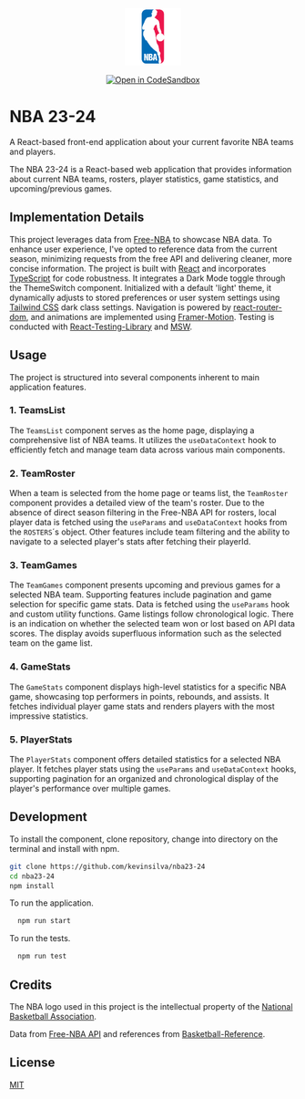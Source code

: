 <p align="center"><img src="./src/assets/nba_logo.png" width="100"></p>

<div align="center">

<a href="">[![Open in CodeSandbox](https://img.shields.io/badge/Open%20in-CodeSandbox-success?style=flat-square&logo=codesandbox)](https://codesandbox.io/p/github/kevinsilva/nba23-24/main?layout=%257B%2522sidebarPanel%2522%253A%2522EXPLORER%2522%252C%2522rootPanelGroup%2522%253A%257B%2522direction%2522%253A%2522horizontal%2522%252C%2522contentType%2522%253A%2522UNKNOWN%2522%252C%2522type%2522%253A%2522PANEL_GROUP%2522%252C%2522id%2522%253A%2522ROOT_LAYOUT%2522%252C%2522panels%2522%253A%255B%257B%2522type%2522%253A%2522PANEL_GROUP%2522%252C%2522contentType%2522%253A%2522UNKNOWN%2522%252C%2522direction%2522%253A%2522vertical%2522%252C%2522id%2522%253A%2522clqpk57nf00063b6isu5cus2i%2522%252C%2522sizes%2522%253A%255B70%252C30%255D%252C%2522panels%2522%253A%255B%257B%2522type%2522%253A%2522PANEL_GROUP%2522%252C%2522contentType%2522%253A%2522EDITOR%2522%252C%2522direction%2522%253A%2522horizontal%2522%252C%2522id%2522%253A%2522EDITOR%2522%252C%2522panels%2522%253A%255B%257B%2522type%2522%253A%2522PANEL%2522%252C%2522contentType%2522%253A%2522EDITOR%2522%252C%2522id%2522%253A%2522clqpk57ne00023b6i3scrm69c%2522%257D%255D%257D%252C%257B%2522type%2522%253A%2522PANEL_GROUP%2522%252C%2522contentType%2522%253A%2522SHELLS%2522%252C%2522direction%2522%253A%2522horizontal%2522%252C%2522id%2522%253A%2522SHELLS%2522%252C%2522panels%2522%253A%255B%257B%2522type%2522%253A%2522PANEL%2522%252C%2522contentType%2522%253A%2522SHELLS%2522%252C%2522id%2522%253A%2522clqpk57ne00043b6igrtxdus1%2522%257D%255D%252C%2522sizes%2522%253A%255B100%255D%257D%255D%257D%252C%257B%2522type%2522%253A%2522PANEL_GROUP%2522%252C%2522contentType%2522%253A%2522DEVTOOLS%2522%252C%2522direction%2522%253A%2522vertical%2522%252C%2522id%2522%253A%2522DEVTOOLS%2522%252C%2522panels%2522%253A%255B%257B%2522type%2522%253A%2522PANEL%2522%252C%2522contentType%2522%253A%2522DEVTOOLS%2522%252C%2522id%2522%253A%2522clqpk57ne00053b6ieu2f25d5%2522%257D%255D%252C%2522sizes%2522%253A%255B100%255D%257D%255D%252C%2522sizes%2522%253A%255B50%252C50%255D%257D%252C%2522tabbedPanels%2522%253A%257B%2522clqpk57ne00023b6i3scrm69c%2522%253A%257B%2522tabs%2522%253A%255B%257B%2522id%2522%253A%2522clqpk57ne00013b6i82pt4ye1%2522%252C%2522mode%2522%253A%2522permanent%2522%252C%2522type%2522%253A%2522FILE%2522%252C%2522filepath%2522%253A%2522%252FREADME.md%2522%257D%255D%252C%2522id%2522%253A%2522clqpk57ne00023b6i3scrm69c%2522%252C%2522activeTabId%2522%253A%2522clqpk57ne00013b6i82pt4ye1%2522%257D%252C%2522clqpk57ne00053b6ieu2f25d5%2522%253A%257B%2522id%2522%253A%2522clqpk57ne00053b6ieu2f25d5%2522%252C%2522activeTabId%2522%253A%2522clqpka8z800pr3b6iyblbszbm%2522%252C%2522tabs%2522%253A%255B%257B%2522type%2522%253A%2522TASK_PORT%2522%252C%2522taskId%2522%253A%2522dev%2522%252C%2522port%2522%253A5173%252C%2522id%2522%253A%2522clqpka8z800pr3b6iyblbszbm%2522%252C%2522mode%2522%253A%2522permanent%2522%252C%2522path%2522%253A%2522%252F%2522%257D%255D%257D%252C%2522clqpk57ne00043b6igrtxdus1%2522%253A%257B%2522id%2522%253A%2522clqpk57ne00043b6igrtxdus1%2522%252C%2522activeTabId%2522%253A%2522clqpk5a3b005u3b6iq0jfdid5%2522%252C%2522tabs%2522%253A%255B%257B%2522id%2522%253A%2522clqpk57ne00033b6ieylea4l7%2522%252C%2522mode%2522%253A%2522permanent%2522%252C%2522type%2522%253A%2522TERMINAL%2522%252C%2522shellId%2522%253A%2522clqpk595j001teei8cteu1oup%2522%257D%252C%257B%2522type%2522%253A%2522TASK_LOG%2522%252C%2522taskId%2522%253A%2522dev%2522%252C%2522id%2522%253A%2522clqpk5a3b005u3b6iq0jfdid5%2522%252C%2522mode%2522%253A%2522permanent%2522%257D%252C%257B%2522type%2522%253A%2522TASK_LOG%2522%252C%2522taskId%2522%253A%2522CSB_RUN_OUTSIDE_CONTAINER%253D1%2520devcontainer%2520templates%2520apply%2520--template-id%2520%255C%2522ghcr.io%252Fdevcontainers%252Ftemplates%252Ftypescript-node%255C%2522%2520--template-args%2520%27%257B%257D%27%2520--features%2520%27%255B%255D%27%2522%252C%2522id%2522%253A%2522clqpk6kvu009f3b6iv02jpm4y%2522%252C%2522mode%2522%253A%2522permanent%2522%257D%255D%257D%257D%252C%2522showDevtools%2522%253Atrue%252C%2522showShells%2522%253Atrue%252C%2522showSidebar%2522%253Atrue%252C%2522sidebarPanelSize%2522%253A15%257D)</a>

</div>

# NBA 23-24

A React-based front-end application about your current favorite NBA teams and players.

The NBA 23-24 is a React-based web application that provides information about current NBA teams, rosters, player statistics, game statistics, and upcoming/previous games.

## Implementation Details

This project leverages data from [Free-NBA](https://rapidapi.com/theapiguy/api/free-nba) to showcase NBA data. To enhance user experience, I've opted to reference data from the current season, minimizing requests from the free API and delivering cleaner, more concise information. The project is built with [React](https://react.dev/) and incorporates [TypeScript](https://www.typescriptlang.org/) for code robustness. It integrates a Dark Mode toggle through the ThemeSwitch component. Initialized with a default 'light' theme, it dynamically adjusts to stored preferences or user system settings using [Tailwind CSS](https://tailwindcss.com) dark class settings. Navigation is powered by [react-router-dom](https://www.npmjs.com/package/react-router-dom), and animations are implemented using [Framer-Motion](https://www.framer.com/motion/). Testing is conducted with [React-Testing-Library](https://testing-library.com/docs/react-testing-library/intro/) and [MSW](https://mswjs.io/).

## Usage

The project is structured into several components inherent to main application features.

### 1. TeamsList

The `TeamsList` component serves as the home page, displaying a comprehensive list of NBA teams. It utilizes the `useDataContext` hook to efficiently fetch and manage team data across various main components.

### 2. TeamRoster

When a team is selected from the home page or teams list, the `TeamRoster` component provides a detailed view of the team's roster. Due to the absence of direct season filtering in the Free-NBA API for rosters, local player data is fetched using the `useParams` and `useDataContext` hooks from the `ROSTERS`´s object. Other features include team filtering and the ability to navigate to a selected player's stats after fetching their playerId.

### 3. TeamGames

The `TeamGames` component presents upcoming and previous games for a selected NBA team. Supporting features include pagination and game selection for specific game stats. Data is fetched using the `useParams` hook and custom utility functions. Game listings follow chronological logic. There is an indication on whether the selected team won or lost based on API data scores. The display avoids superfluous information such as the selected team on the game list.

### 4. GameStats

The `GameStats` component displays high-level statistics for a specific NBA game, showcasing top performers in points, rebounds, and assists. It fetches individual player game stats and renders players with the most impressive statistics.

### 5. PlayerStats

The `PlayerStats` component offers detailed statistics for a selected NBA player. It fetches player stats using the `useParams` and `useDataContext` hooks, supporting pagination for an organized and chronological display of the player's performance over multiple games.

## Development

To install the component, clone repository, change into directory on the terminal and install with npm.

```bash
git clone https://github.com/kevinsilva/nba23-24
cd nba23-24
npm install
```

To run the application.

```bash
  npm run start
```

To run the tests.

```bash
  npm run test
```

## Credits

The NBA logo used in this project is the intellectual property of the [National Basketball Association](https://www.nba.com/).

Data from [Free-NBA API](https://rapidapi.com/theapiguy/api/free-nba) and references from [Basketball-Reference](https://www.basketball-reference.com/).

## License

[MIT](https://choosealicense.com/licenses/mit/)
